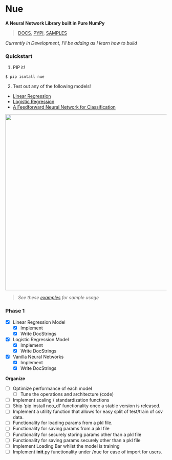 # Nue

**A Neural Network Library built in Pure NumPy**

> [DOCS](https://vxnuaj.github.io/nue/), [PYPI](https://pypi.org/project/nue/), [SAMPLES](https://vxnuaj.github.io/nue/examples.html)

_Currently in Development, I'll be adding as I learn how to build_

### Quickstart

1. PIP it!

```
$ pip isntall nue
```

2. Test out any of the following models!

- [Linear Regression](https://vxnuaj.github.io/nue/models.html#models-linreg)
- [Logistic Regression](https://vxnuaj.github.io/nue/models.html#models-logreg)
- [A Feedforward Neural Network for Classification](https://vxnuaj.github.io/nue/models.html#models-nn)

<img src = 'images/nue.png' width = 550>

>_See these [examples](https://vxnuaj.github.io/nue/examples.html) for sample usage_

### **Phase 1**

- [X]  Linear Regression Model
    - [x]  Implement
    - [X]  Write DocStrings
- [X]  Logistic Regression Model
    - [X]  Implement
    - [X]  Write DocStrings
- [X]  Vanilla Neural Networks
    - [X]  Implement
    - [X]  Write DocStrings

**Organize**

- [ ]  Optimize performance of each model
    - [ ]  Tune the operations and architecture (code)
- [ ]  Implement scaling / standardization functions
- [ ]  Ship ‘pip install neo_dl’ functionality once a stable version is released.
- [ ]  Implement a utility function that allows for easy split of test/train of csv data.
- [ ]  Functionality for loading params from a pkl file.
- [ ]  Functionality for saving params from a pkl file
- [ ]  Functionality for securely storing params other than a pkl file
- [ ]  Functionality for saving params securely other than a pkl file
- [ ]  Implement Loading Bar whilst the model is training
- [ ]  Implement __init__.py functionality under /nue for ease of import for users.